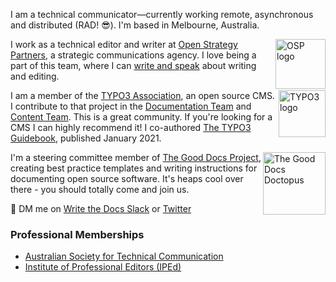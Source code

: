 I am a technical communicator—currently working remote, asynchronous and distributed (RAD! 😎). I'm based in Melbourne, Australia.

<img src="https://flicstar.com/assets/images/pages/osplogo.jpg" alt="OSP logo" align="right" width="80px"/>

I work as a technical editor and writer at [Open Strategy Partners](https://openstrategypartners.com/), a strategic communications agency. I love being a part of this team, where I can [write and speak](https://openstrategypartners.com/how-we-write-and-edit-at-osp-podcast-s1e1) about writing and editing.  

<img src="https://flicstar.com/assets/images/pages/typo3logo.png" alt="TYPO3 logo" align="right" width="75px"/>

I am a member of the [TYPO3 Association](https://typo3.org/), an open source CMS. I contribute to that project in the [Documentation Team](https://typo3.org/community/teams/documentation) and [Content Team](https://typo3.org/community/teams/content). This is a great community. If you're looking for a CMS I can highly recommend it! I co-authored [The TYPO3 Guidebook](https://www.apress.com/gp/book/9781484265246), published January 2021.

<img src="https://flicstar.com/assets/images/pages/doctopus.png" alt="The Good Docs Doctopus" align="right" width="100px"/>

I'm a steering committee member of [The Good Docs Project](https://thegooddocsproject.dev/), creating best practice templates and writing instructions for documenting open source software. It's heaps cool over there - you should totally come and join us.

💬 DM me on [Write the Docs Slack](https://www.writethedocs.org/slack/) or [Twitter](https://twitter.com/flicstar_)

### Professional Memberships

* [Australian Society for Technical Communication](https://www.astc.org.au/)
* [Institute of Professional Editors (IPEd)](https://www.iped-editors.org/)

